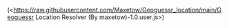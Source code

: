 (<https://raw.githubusercontent.com/Maxetow/Geoguessr_location/main/Geoguessr Location Resolver (By maxetow)-1.0.user.js>)
